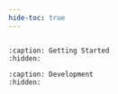 ```yaml
---
hide-toc: true
---
```



```{include} ../../README.md
```

```{toctree}
:caption: Getting Started
:hidden:

```

```{toctree}
:caption: Development
:hidden:


```